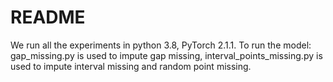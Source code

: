 # README
We run all the experiments in python 3.8,  PyTorch 2.1.1. 
To run the model: gap_missing.py is used to impute gap missing, interval_points_missing.py is used to impute interval missing and random point missing.
